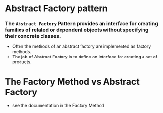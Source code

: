 # Abstract Factory pattern
### The `Abstract Factory` Pattern provides an interface for creating families of related or dependent objects without specifying their concrete classes.
- Often the methods of an abstract factory are implemented as factory methods.
- The job of Abstract Factory is to define an interface for creating a set of products.

# The Factory Method vs Abstract Factory
- see the documentation in the Factory Method